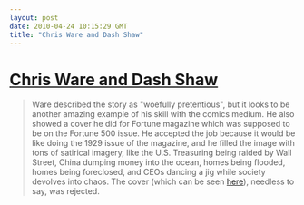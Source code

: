 ```yaml
---
layout: post
date: 2010-04-24 10:15:29 GMT
title: "Chris Ware and Dash Shaw"
---
```

# [Chris Ware and Dash Shaw](http://indiepulp.blogspot.com/2010/04/c2e2-2010-pantheon-panel-featuring.html)

> Ware described the story as "woefully pretentious", but it looks to be another amazing example of his skill with the comics medium.  He also showed a cover he did for Fortune magazine which was supposed to be on the Fortune 500 issue.  He accepted the job because it would be like doing the 1929 issue of the magazine, and he filled the image with tons of satirical imagery, like the U.S. Treasuring being raided by Wall Street, China dumping money into the ocean, homes being flooded, homes being foreclosed, and CEOs dancing a jig while society devolves into chaos. The cover (which can be seen [here](http://www.drawnandquarterly.com/blog/2010_04_01_archive.php#8939819334666638087)), needless to say, was rejected.